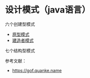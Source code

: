 # 设计模式（java语言）

六个创建型模式

* [原型模式](prototype-pattern/README.md)
* [建造者模式](builder-pattern/README.md)

七个结构型模式






参考文献：
- https://gof.quanke.name
       